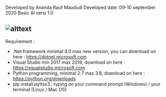 Developed by Ananda Rauf Maududi
Developed date :09-10 september 2020
Basic AI versi 1.0

![alttext]("https://raw.githubusercontent.com/AnandaRauf/Basic-AI-VA/master/robot%20ai.png")
---------------------------------------------------------------------------------------------------------------------------

Requirement :

- .Net framework minimal 4.0 max new version, you can download on here : https://dotnet.microsoft.com
- Visual Studio min 2017 max 2019, download on here : https://visualstudio.microsoft.com
- Python programming, minimal 2.7 max 3.8, download on here : https://python.org/downloads
- pip install pyttsx3 : typing on your command prompt (Windows) / your terminal (Linux / Mac OS)

